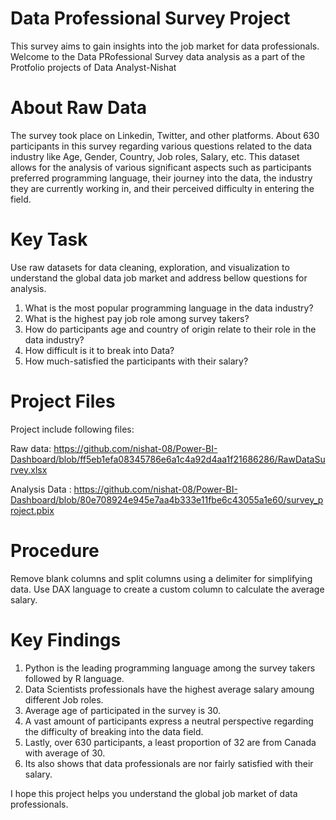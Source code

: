 # Data Professional Survey Project
This survey aims to gain insights into the job market for data professionals.
Welcome to the Data PRofessional Survey data analysis as a part of the Protfolio projects of Data Analyst-Nishat


# About Raw Data
The survey took place on Linkedin, Twitter, and other platforms. About 630 participants in this survey regarding various questions related to the data industry like Age, Gender, Country, Job roles, Salary, etc. This dataset allows for the analysis of various significant aspects such as participants preferred programming language, their journey into the data, the industry they are currently working in, and their perceived difficulty in entering the field.

# Key Task
Use raw datasets for data cleaning, exploration, and visualization to understand the global data job market and address bellow questions for analysis.

1. What is the most popular programming language in the data industry?
2. What is the highest pay job role among survey takers?
3. How do participants age and country of origin relate to their role in the data industry?
4. How difficult is it to break into Data?
5. How much-satisfied the participants with their salary?

# Project Files
Project include following files:

Raw data: https://github.com/nishat-08/Power-BI-Dashboard/blob/ff5eb1efa08345786e6a1c4a92d4aa1f21686286/RawDataSurvey.xlsx

Analysis Data : https://github.com/nishat-08/Power-BI-Dashboard/blob/80e708924e945e7aa4b333e11fbe6c43055a1e60/survey_project.pbix

# Procedure

Remove blank columns and split columns using a delimiter for simplifying data.
Use DAX language to create a custom column to calculate the average salary.


# Key Findings

1. Python is the leading programming language among the survey takers followed by R language.
2. Data Scientists professionals have the highest average salary amoung different Job roles.
3. Average age of participated in the survey is 30.
4. A vast amount of participants express a neutral perspective regarding the difficulty of breaking into the data field.
5. Lastly, over 630 participants, a least proportion of 32 are from Canada with average of 30. 
6. Its also shows that data professionals are nor fairly satisfied with their salary.

I hope this project helps you understand the global job market of data professionals.

